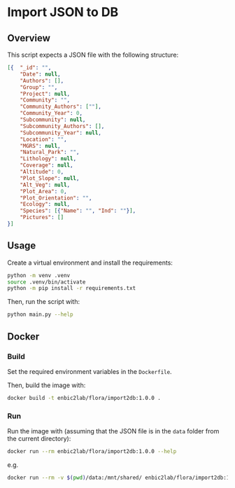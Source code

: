 # Import JSON to DB

## Overview

This script expects a JSON file with the following structure:

```json
[{  "_id": "", 
    "Date": null, 
    "Authors": [], 
    "Group": "", 
    "Project": null, 
    "Community": "", 
    "Community_Authors": [""], 
    "Community_Year": 0, 
    "Subcommunity": null, 
    "Subcommunity_Authors": [], 
    "Subcommunity_Year": null, 
    "Location": "", 
    "MGRS": null, 
    "Natural_Park": "", 
    "Lithology": null, 
    "Coverage": null, 
    "Altitude": 0, 
    "Plot_Slope": null, 
    "Alt_Veg": null, 
    "Plot_Area": 0, 
    "Plot_Orientation": "", 
    "Ecology": null, 
    "Species": [{"Name": "", "Ind": ""}], 
    "Pictures": []
}]
```

## Usage

Create a virtual environment and install the requirements:

```sh
python -m venv .venv
source .venv/bin/activate
python -m pip install -r requirements.txt
```

Then, run the script with:

```sh
python main.py --help
```

## Docker

### Build

Set the required environment variables in the `Dockerfile`.

Then, build the image with:

```sh
docker build -t enbic2lab/flora/import2db:1.0.0 .
```

### Run

Run the image with (assuming that the JSON file is in the `data` folder from the current directory):

```sh
docker run --rm enbic2lab/flora/import2db:1.0.0 --help
```

e.g.

```sh
docker run --rm -v $(pwd)/data:/mnt/shared/ enbic2lab/flora/import2db:1.0.0 --filepath "inventory.json"
```
